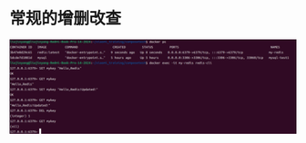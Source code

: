 # 常规的增删改查
![](https://github.com/whu-ljy/2024_training/blob/6644a739d92556f4b2e359173254788f6a6d996b/%E5%9B%BE%E7%89%87%E5%90%88%E9%9B%86/Redis%E5%A2%9E%E5%88%A0%E6%94%B9%E6%9F%A5%E5%9B%BE%E7%89%87.png)
